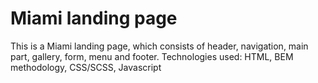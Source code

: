 # Miami landing page
This is a Miami landing page, which consists of header, navigation, main part, gallery, form, menu and footer.
Technologies used: HTML, BEM methodology, CSS/SCSS, Javascript
